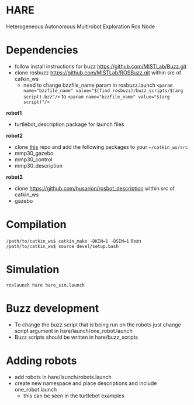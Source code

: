 # HARE
Heterogeneous Autonomous Multirobot Exploration Ros Node

# Dependencies
- follow install instructions for buzz https://github.com/MISTLab/Buzz.git
- clone rosbuzz https://github.com/MISTLab/ROSBuzz.git within src of catkin_ws
  - need to change bzzfile_name param in rosbuzz.launch
`<param name="bzzfile_name" value="$(find rosbuzz)/buzz_scripts/$(arg script).bzz"/>`
to
`<param name="bzzfile_name" value="$(arg script)"/>`

**robot1**
- turtlebot_description package for launch files


**robot2**
- clone [this](https://github.com/Spain2394/MMP30_Robot.git) repo and add the following packages to your ```~/catkin_ws/src```
- mmp30_gazebo
- mmp30_control
- mmp30_description


**robot2**
- clone https://github.com/husarion/rosbot_description within src of catkin_ws
- gazebo


# Compilation
`/path/to/catkin_ws$ catkin_make -DKIN=1 -DSIM=1`
then
`/path/to/catkin_ws$ source devel/setup.bash`

# Simulation
`roslaunch hare hare_sim.launch`

# Buzz development
- To change the buzz script that is being run on the robots just change script argument in
hare/launch/one_robot.launch
- Buzz scripts should be written in hare/buzz_scripts

# Adding robots
- add robots in hare/launch/robots.launch
- create new namespace and place descriptions and include one_robot.launch
  - this can be seen in the turtlebot examples
